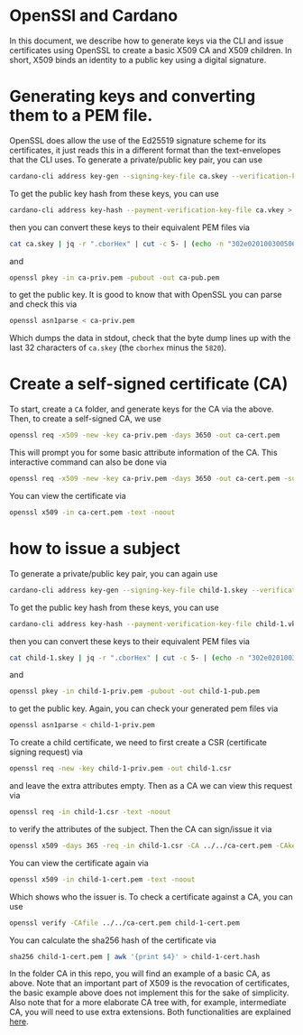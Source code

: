 # OpenSSl and Cardano
In this document, we describe how to generate keys via the CLI and issue certificates using OpenSSL to create a basic X509 CA and X509 children. In short, X509 binds an identity to a public key using a digital signature.

# Generating keys and converting them to a PEM file.
OpenSSL does allow the use of the Ed25519 signature scheme for its certificates, it just reads this in a different format than the text-envelopes that the CLI uses. To generate a private/public key pair, you can use
```bash
cardano-cli address key-gen --signing-key-file ca.skey --verification-key-file ca.vkey
```
To get the public key hash from these keys, you can use
```bash
cardano-cli address key-hash --payment-verification-key-file ca.vkey > ca.keyhash
```
then you can convert these keys to their equivalent PEM files via
```bash
cat ca.skey | jq -r ".cborHex" | cut -c 5- | (echo -n "302e020100300506032b657004220420" && cat) | xxd -r -p | base64 | (echo "-----BEGIN PRIVATE KEY-----" && cat) | (cat && echo "-----END PRIVATE KEY-----") > ca-priv.pem
```
and
```bash
openssl pkey -in ca-priv.pem -pubout -out ca-pub.pem
```
to get the public key. It is good to know that with OpenSSL you can parse and check this via
```bash
openssl asn1parse < ca-priv.pem
```
Which dumps the data in stdout, check that the byte dump lines up with the last 32 characters of `ca.skey` (the `cborhex` minus the `5820`).

# Create a self-signed certificate (CA)
To start, create a `CA` folder, and generate keys for the CA via the above. Then, to create a self-signed CA, we use 
```bash
openssl req -x509 -new -key ca-priv.pem -days 3650 -out ca-cert.pem
```
This will prompt you for some basic attribute information of the CA. This interactive command can also be done via
```bash
openssl req -x509 -new -key ca-priv.pem -days 3650 -out ca-cert.pem -subj "/C=NL/ST=YourState/L=YourCity/O=YourOrganization/OU=YourOrganizationalUnit/CN=YourCommonName"
```
You can view the certificate via
```bash
openssl x509 -in ca-cert.pem -text -noout
```
# how to issue a subject
To generate a private/public key pair, you can again use
```bash
cardano-cli address key-gen --signing-key-file child-1.skey --verification-key-file child-1.vkey
```
To get the public key hash from these keys, you can use
```bash
cardano-cli address key-hash --payment-verification-key-file child-1.vkey > child-1.keyhasash
```
then you can convert these keys to their equivalent PEM files via
```bash
cat child-1.skey | jq -r ".cborHex" | cut -c 5- | (echo -n "302e020100300506032b657004220420" && cat) | xxd -r -p | base64 | (echo "-----BEGIN PRIVATE KEY-----" && cat) | (cat && echo "-----END PRIVATE KEY-----") > child-1-priv.pem
```
and
```bash
openssl pkey -in child-1-priv.pem -pubout -out child-1-pub.pem
```
to get the public key. Again, you can check your generated pem files via
```bash
openssl asn1parse < child-1-priv.pem
```
To create a child certificate, we need to first create a CSR (certificate signing request) via
```bash
openssl req -new -key child-1-priv.pem -out child-1.csr
```
and leave the extra attributes empty. Then as a CA we can view this request via
```bash
openssl req -in child-1.csr -text -noout
```
to verify the attributes of the subject. Then the CA can sign/issue it via
```bash
openssl x509 -days 365 -req -in child-1.csr -CA ../../ca-cert.pem -CAkey ../../ca-priv.pem -out child-1-cert.pem
```
You can view the certificate again via
```bash
openssl x509 -in child-1-cert.pem -text -noout
```
Which shows who the issuer is. To check a certificate against a CA, you can use
```bash
openssl verify -CAfile ../../ca-cert.pem child-1-cert.pem
```
You can calculate the sha256 hash of the certificate via
```bash
sha256 child-1-cert.pem | awk '{print $4}' > child-1-cert.hash
```
In the folder CA in this repo, you will find an example of a basic CA, as above. Note that an important part of X509 is the revocation of certificates, the basic example above does not implement this for the sake of simplicity. Also note that for a more elaborate CA tree with, for example, intermediate CA, you will need to use extra extensions. Both functionalities are explained [here](https://openssl-ca.readthedocs.io/en/latest/introduction.html).